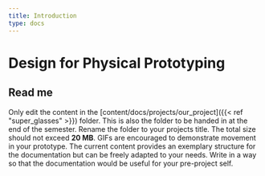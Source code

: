 ```yaml
---
title: Introduction
type: docs
---
```


# Design for Physical Prototyping


## Read me
Only edit the content in the [content/docs/projects/our_project]({{< ref "super_glasses" >}}) folder. This is also the folder to be handed in at the end of the semester. Rename the folder to your projects title. The total size should not exceed **20 MB**. GIFs are encouraged to demonstrate movement in your prototype. 
The current content provides an exemplary structure for the documentation but can be freely adapted to your needs. Write in a way so that the documentation would be useful for your pre-project self.

